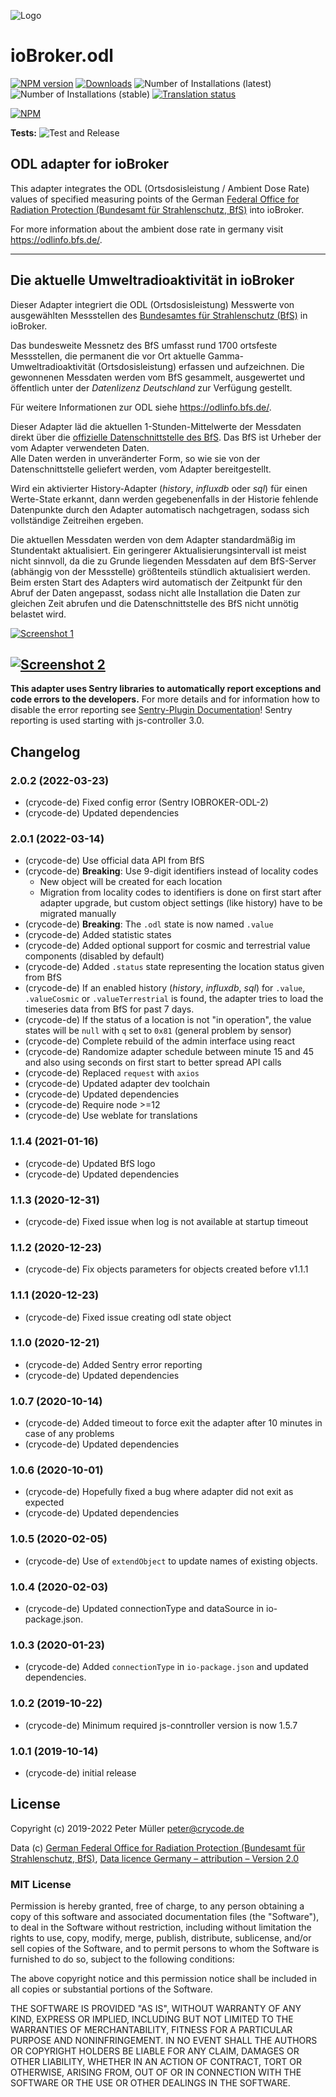 ![Logo](admin/odl.png)

# ioBroker.odl

[![NPM version](https://img.shields.io/npm/v/iobroker.odl.svg)](https://www.npmjs.com/package/iobroker.odl)
[![Downloads](https://img.shields.io/npm/dm/iobroker.odl.svg)](https://www.npmjs.com/package/iobroker.odl)
![Number of Installations (latest)](https://iobroker.live/badges/odl-installed.svg)
![Number of Installations (stable)](https://iobroker.live/badges/odl-stable.svg)
[![Translation status](https://weblate.iobroker.net/widgets/adapters/-/odl/svg-badge.svg)](https://weblate.iobroker.net/engage/adapters/?utm_source=widget)

[![NPM](https://nodei.co/npm/iobroker.odl.png?downloads=true)](https://nodei.co/npm/iobroker.odl/)

**Tests:** ![Test and Release](https://github.com/crycode-de/iobroker.odl/workflows/Test%20and%20Release/badge.svg)

## ODL adapter for ioBroker

This adapter integrates the ODL (Ortsdosisleistung / Ambient Dose Rate) values of specified measuring points of the German [Federal Office for Radiation Protection (Bundesamt für Strahlenschutz, BfS)](https://www.bfs.de/) into ioBroker.

For more information about the ambient dose rate in germany visit https://odlinfo.bfs.de/.

---

## Die aktuelle Umweltradioaktivität in ioBroker

Dieser Adapter integriert die ODL (Ortsdosisleistung) Messwerte von ausgewählten Messstellen des [Bundesamtes für Strahlenschutz (BfS)](https://www.bfs.de/) in ioBroker.

Das bundesweite Messnetz des BfS umfasst rund 1700 ortsfeste Messstellen, die permanent die vor Ort aktuelle Gamma-Umweltradioaktivität (Ortsdosisleistung) erfassen und aufzeichnen. Die gewonnenen Messdaten werden vom BfS gesammelt, ausgewertet und öffentlich unter der _Datenlizenz Deutschland_ zur Verfügung gestellt.

Für weitere Informationen zur ODL siehe https://odlinfo.bfs.de/.

Dieser Adapter läd die aktuellen 1-Stunden-Mittelwerte der Messdaten direkt über die [offizielle Datenschnittstelle des BfS](https://odlinfo.bfs.de/ODL/DE/service/datenschnittstelle/datenschnittstelle_node.html). Das BfS ist Urheber der vom Adapter verwendeten Daten.  
Alle Daten werden in unveränderter Form, so wie sie von der Datenschnittstelle geliefert werden, vom Adapter bereitgestellt.

Wird ein aktivierter History-Adapter (_history_, _influxdb_ oder _sql_) für einen Werte-State erkannt, dann werden gegebenenfalls in der Historie fehlende Datenpunkte durch den Adapter automatisch nachgetragen, sodass sich vollständige Zeitreihen ergeben.

Die aktuellen Messdaten werden von dem Adapter standardmäßig im Stundentakt aktualisiert. Ein geringerer Aktualisierungsintervall ist meist nicht sinnvoll, da die zu Grunde liegenden Messdaten auf dem BfS-Server (abhängig von der Messstelle) größtenteils stündlich aktualisiert werden.  
Beim ersten Start des Adapters wird automatisch der Zeitpunkt für den Abruf der Daten angepasst, sodass nicht alle Installation die Daten zur gleichen Zeit abrufen und die Datenschnittstelle des BfS nicht unnötig belastet wird.

[![Screenshot 1](./docs/ioBroker-odl-01.png)](./docs/ioBroker-odl-01.png)

[![Screenshot 2](./docs/ioBroker-odl-02.png)](./docs/ioBroker-odl-02.png)
---

**This adapter uses Sentry libraries to automatically report exceptions and code errors to the developers.** For more details and for information how to disable the error reporting see [Sentry-Plugin Documentation](https://github.com/ioBroker/plugin-sentry#plugin-sentry)! Sentry reporting is used starting with js-controller 3.0.

## Changelog

### 2.0.2 (2022-03-23)

* (crycode-de) Fixed config error (Sentry IOBROKER-ODL-2)
* (crycode-de) Updated dependencies

### 2.0.1 (2022-03-14)

* (crycode-de) Use official data API from BfS
* (crycode-de) **Breaking**: Use 9-digit identifiers instead of locality codes
  * New object will be created for each location
  * Migration from locality codes to identifiers is done on first start after adapter upgrade, but custom object settings (like history) have to be migrated manually
* (crycode-de) **Breaking**: The `.odl` state is now named `.value`
* (crycode-de) Added statistic states
* (crycode-de) Added optional support for cosmic and terrestrial value components (disabled by default)
* (crycode-de) Added `.status` state representing the location status given from BfS
* (crycode-de) If an enabled history (_history_, _influxdb_, _sql_) for `.value`, `.valueCosmic` or `.valueTerrestrial` is found, the adapter tries to load the timeseries data from BfS for past 7 days.
* (crycode-de) If the status of a location is not "in operation", the value states will be `null` with `q` set to `0x81` (general problem by sensor)
* (crycode-de) Complete rebuild of the admin interface using react
* (crycode-de) Randomize adapter schedule between minute 15 and 45 and also using seconds on first start to better spread API calls
* (crycode-de) Replaced `request` with `axios`
* (crycode-de) Updated adapter dev toolchain
* (crycode-de) Updated dependencies
* (crycode-de) Require node >=12
* (crycode-de) Use weblate for translations

### 1.1.4 (2021-01-16)
* (crycode-de) Updated BfS logo
* (crycode-de) Updated dependencies

### 1.1.3 (2020-12-31)
* (crycode-de) Fixed issue when log is not available at startup timeout

### 1.1.2 (2020-12-23)
* (crycode-de) Fix objects parameters for objects created before v1.1.1

### 1.1.1 (2020-12-23)
* (crycode-de) Fixed issue creating odl state object

### 1.1.0 (2020-12-21)
* (crycode-de) Added Sentry error reporting
* (crycode-de) Updated dependencies

### 1.0.7 (2020-10-14)
* (crycode-de) Added timeout to force exit the adapter after 10 minutes in case of any problems
* (crycode-de) Updated dependencies

### 1.0.6 (2020-10-01)
* (crycode-de) Hopefully fixed a bug where adapter did not exit as expected
* (crycode-de) Updated dependencies

### 1.0.5 (2020-02-05)
* (crycode-de) Use of `extendObject` to update names of existing objects.

### 1.0.4 (2020-02-03)
* (crycode-de) Updated connectionType and dataSource in io-package.json.

### 1.0.3 (2020-01-23)
* (crycode-de) Added `connectionType` in `io-package.json` and updated dependencies.

### 1.0.2 (2019-10-22)
* (crycode-de) Minimum required js-conntroller version is now 1.5.7

### 1.0.1 (2019-10-14)
* (crycode-de) initial release


## License

Copyright (c) 2019-2022 Peter Müller <peter@crycode.de>

Data (c) [German Federal Office for Radiation Protection (Bundesamt für Strahlenschutz, BfS)](https://www.bfs.de/), [Data licence Germany – attribution – Version 2.0](http://www.govdata.de/dl-de/by-2-0)

### MIT License

Permission is hereby granted, free of charge, to any person obtaining
a copy of this software and associated documentation files (the
"Software"), to deal in the Software without restriction, including
without limitation the rights to use, copy, modify, merge, publish,
distribute, sublicense, and/or sell copies of the Software, and to
permit persons to whom the Software is furnished to do so, subject to
the following conditions:

The above copyright notice and this permission notice shall be
included in all copies or substantial portions of the Software.

THE SOFTWARE IS PROVIDED "AS IS", WITHOUT WARRANTY OF ANY KIND,
EXPRESS OR IMPLIED, INCLUDING BUT NOT LIMITED TO THE WARRANTIES OF
MERCHANTABILITY, FITNESS FOR A PARTICULAR PURPOSE AND
NONINFRINGEMENT. IN NO EVENT SHALL THE AUTHORS OR COPYRIGHT HOLDERS BE
LIABLE FOR ANY CLAIM, DAMAGES OR OTHER LIABILITY, WHETHER IN AN ACTION
OF CONTRACT, TORT OR OTHERWISE, ARISING FROM, OUT OF OR IN CONNECTION
WITH THE SOFTWARE OR THE USE OR OTHER DEALINGS IN THE SOFTWARE.
